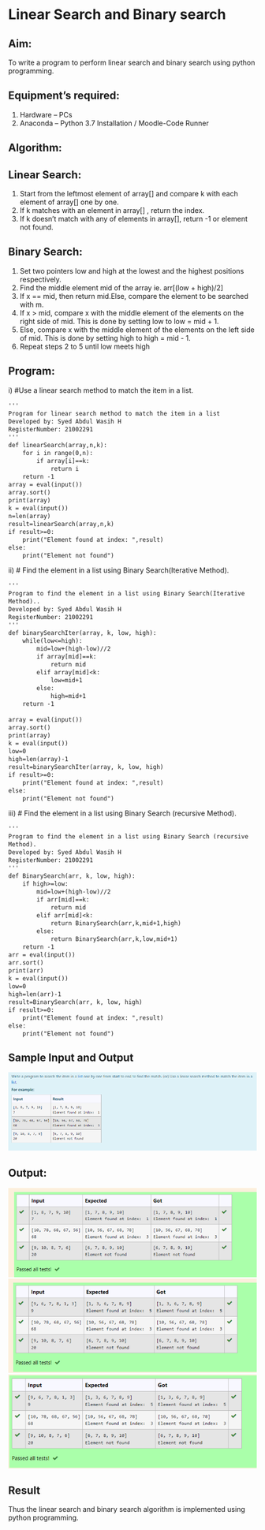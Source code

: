 # Linear Search and Binary search
## Aim:
To write a program to perform linear search and binary search using python programming.
## Equipment’s required:
1.	Hardware – PCs
2.	Anaconda – Python 3.7 Installation / Moodle-Code Runner
## Algorithm:
## Linear Search:
1.	Start from the leftmost element of array[] and compare k with each element of array[] one by one.
2.	If k matches with an element in array[] , return the index.
3.	If k doesn’t match with any of elements in array[], return -1 or element not found.
## Binary Search:
1.	Set two pointers low and high at the lowest and the highest positions respectively.
2.	Find the middle element mid of the array ie. arr[(low + high)/2]
3.	If x == mid, then return mid.Else, compare the element to be searched with m.
4.	If x > mid, compare x with the middle element of the elements on the right side of mid. This is done by setting low to low = mid + 1.
5.	Else, compare x with the middle element of the elements on the left side of mid. This is done by setting high to high = mid - 1.
6.	Repeat steps 2 to 5 until low meets high
## Program:
i)	#Use a linear search method to match the item in a list.
~~~
''' 
Program for linear search method to match the item in a list
Developed by: Syed Abdul Wasih H
RegisterNumber: 21002291 
'''
def linearSearch(array,n,k):
    for i in range(0,n):
        if array[i]==k:
            return i
    return -1
array = eval(input())
array.sort()
print(array)
k = eval(input())
n=len(array)
result=linearSearch(array,n,k)
if result>=0:
    print("Element found at index: ",result)
else:
    print("Element not found")
~~~
ii)	# Find the element in a list using Binary Search(Iterative Method).
~~~
''' 
Program to find the element in a list using Binary Search(Iterative Method)..
Developed by: Syed Abdul Wasih H
RegisterNumber: 21002291
'''
def binarySearchIter(array, k, low, high):
    while(low<=high):
        mid=low+(high-low)//2
        if array[mid]==k:
            return mid
        elif array[mid]<k:
            low=mid+1
        else:
            high=mid+1
    return -1
    
array = eval(input())
array.sort()
print(array)
k = eval(input())
low=0
high=len(array)-1
result=binarySearchIter(array, k, low, high)
if result>=0:
    print("Element found at index: ",result)
else:
    print("Element not found")
~~~
iii)	# Find the element in a list using Binary Search (recursive Method).
~~~
''' 
Program to find the element in a list using Binary Search (recursive Method).
Developed by: Syed Abdul Wasih H
RegisterNumber: 21002291
'''
def BinarySearch(arr, k, low, high):
    if high>=low:
        mid=low+(high-low)//2
        if arr[mid]==k:
            return mid
        elif arr[mid]<k:
            return BinarySearch(arr,k,mid+1,high)
        else:
            return BinarySearch(arr,k,low,mid+1)
    return -1
arr = eval(input())
arr.sort()
print(arr)
k = eval(input()) 
low=0
high=len(arr)-1
result=BinarySearch(arr, k, low, high)
if result>=0:
    print("Element found at index: ",result)
else:
    print("Element not found")
~~~

## Sample Input and Output
![output](./img/Sample.png)
## Output:

![output](./img/1.png)
![output](./img/2.png)
![output](./img/3.png)
## Result
Thus the linear search and binary search algorithm is implemented using python programming.